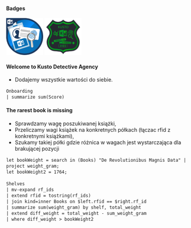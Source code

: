 #### Badges
<img src='img/badge0.png' width='100' />
<img src='img/badge1.png' width='100' />

#### Welcome to Kusto Detective Agency

* Dodajemy wszystkie wartości do siebie.

```
Onboarding
| summarize sum(Score)
```

#### The rarest book is missing
* Sprawdzamy wagę poszukiwanej książki,
* Przeliczamy wagi książek na konkretnych półkach (łączac rfid z konkretnymi książkami),
* Szukamy takiej półki gdzie różnica w wagach jest wystarczająca dla brakującej pozycji

```
let bookWeight = search in (Books) "De Revolutionibus Magnis Data" | project weight_gram;
let bookWeight2 = 1764;

Shelves
| mv-expand rf_ids
| extend rfid = tostring(rf_ids)
| join kind=inner Books on $left.rfid == $right.rf_id
| summarize sum(weight_gram) by shelf, total_weight
| extend diff_weight = total_weight - sum_weight_gram
| where diff_weight > bookWeight2